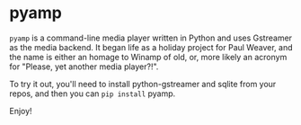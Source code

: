 pyamp
=====

`pyamp` is a command-line media player written in Python and uses Gstreamer as
the media backend. It began life as a holiday project for Paul Weaver, and the
name is either an homage to Winamp of old, or, more likely an acronym for
"Please, yet another media player?!".

To try it out, you'll need to install python-gstreamer and sqlite from your
repos, and then you can `pip install` pyamp.

Enjoy!
